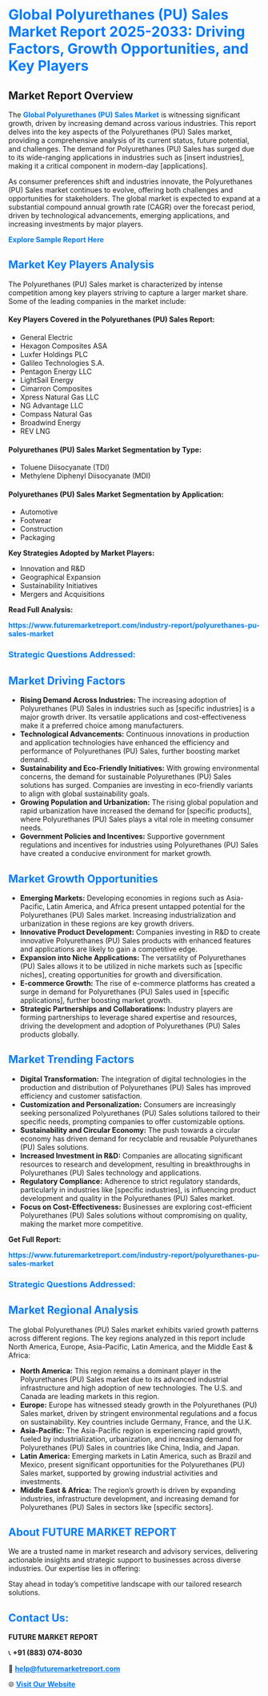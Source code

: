 <h1 style="color: #007BFF;">Global Polyurethanes (PU) Sales Market Report 2025-2033: Driving Factors, Growth Opportunities, and Key Players</h1>

<section id="overview">
<h2>Market Report Overview</h2>
<p>The <a href="https://www.futuremarketreport.com/industry-report/polyurethanes-pu-sales-market" style="color: #007BFF; text-decoration: none;"><strong>Global Polyurethanes (PU) Sales Market</strong></a> is witnessing significant growth, driven by increasing demand across various industries. This report delves into the key aspects of the Polyurethanes (PU) Sales market, providing a comprehensive analysis of its current status, future potential, and challenges. The demand for Polyurethanes (PU) Sales has surged due to its wide-ranging applications in industries such as [insert industries], making it a critical component in modern-day [applications].</p>
<p>As consumer preferences shift and industries innovate, the Polyurethanes (PU) Sales market continues to evolve, offering both challenges and opportunities for stakeholders. The global market is expected to expand at a substantial compound annual growth rate (CAGR) over the forecast period, driven by technological advancements, emerging applications, and increasing investments by major players.</p>
</section>

<section id="overview">
<p><a href="https://www.futuremarketreport.com/request-sample/reportId=109411" style="color: #007BFF; text-decoration: none;"><strong>Explore Sample Report Here</strong></a></p>
</section>

<section id="key-players">
<h2 style="color: #007BFF;">Market Key Players Analysis</h2>
<p>The Polyurethanes (PU) Sales market is characterized by intense competition among key players striving to capture a larger market share. Some of the leading companies in the market include:</p>
<h4>Key Players Covered in the Polyurethanes (PU) Sales Report:</h4>
<ul><li>General Electric</li><li>Hexagon Composites ASA</li><li>Luxfer Holdings PLC</li><li>Galileo Technologies S.A.</li><li>Pentagon Energy LLC</li><li>LightSail Energy</li><li>Cimarron Composites</li><li>Xpress Natural Gas LLC</li><li>NG Advantage LLC</li><li>Compass Natural Gas</li><li>Broadwind Energy</li><li>REV LNG</li></ul>
<h4>Polyurethanes (PU) Sales Market Segmentation by Type:</h4>
<ul><li>Toluene Diisocyanate (TDI)</li><li>Methylene Diphenyl Diisocyanate (MDI)</li></ul>

<h4>Polyurethanes (PU) Sales Market Segmentation by Application:</h4>
<ul><li>Automotive</li><li>Footwear</li><li>Construction</li><li>Packaging</li></ul>
<p><strong>Key Strategies Adopted by Market Players:</strong></p>
<ul>
<li>Innovation and R&D</li>
<li>Geographical Expansion</li>
<li>Sustainability Initiatives</li>
<li>Mergers and Acquisitions</li>
</ul>
</section>

<section>
<p><strong>Read Full Analysis: </strong></p><a href="https://www.futuremarketreport.com/industry-report/polyurethanes-pu-sales-market" style="color: #007BFF; text-decoration: none;"><strong>https://www.futuremarketreport.com/industry-report/polyurethanes-pu-sales-market</strong></a>
<h3 style="color: #007BFF;">Strategic Questions Addressed:</h3>
</section>

<section id="driving-factors">
<h2 style="color: #007BFF;">Market Driving Factors</h2>
<ul>
<li><strong>Rising Demand Across Industries:</strong> The increasing adoption of Polyurethanes (PU) Sales in industries such as [specific industries] is a major growth driver. Its versatile applications and cost-effectiveness make it a preferred choice among manufacturers.</li>
<li><strong>Technological Advancements:</strong> Continuous innovations in production and application technologies have enhanced the efficiency and performance of Polyurethanes (PU) Sales, further boosting market demand.</li>
<li><strong>Sustainability and Eco-Friendly Initiatives:</strong> With growing environmental concerns, the demand for sustainable Polyurethanes (PU) Sales solutions has surged. Companies are investing in eco-friendly variants to align with global sustainability goals.</li>
<li><strong>Growing Population and Urbanization:</strong> The rising global population and rapid urbanization have increased the demand for [specific products], where Polyurethanes (PU) Sales plays a vital role in meeting consumer needs.</li>
<li><strong>Government Policies and Incentives:</strong> Supportive government regulations and incentives for industries using Polyurethanes (PU) Sales have created a conducive environment for market growth.</li>
</ul>
</section>

<section id="growth-opportunities">
<h2 style="color: #007BFF;">Market Growth Opportunities</h2>
<ul>
<li><strong>Emerging Markets:</strong> Developing economies in regions such as Asia-Pacific, Latin America, and Africa present untapped potential for the Polyurethanes (PU) Sales market. Increasing industrialization and urbanization in these regions are key growth drivers.</li>
<li><strong>Innovative Product Development:</strong> Companies investing in R&D to create innovative Polyurethanes (PU) Sales products with enhanced features and applications are likely to gain a competitive edge.</li>
<li><strong>Expansion into Niche Applications:</strong> The versatility of Polyurethanes (PU) Sales allows it to be utilized in niche markets such as [specific niches], creating opportunities for growth and diversification.</li>
<li><strong>E-commerce Growth:</strong> The rise of e-commerce platforms has created a surge in demand for Polyurethanes (PU) Sales used in [specific applications], further boosting market growth.</li>
<li><strong>Strategic Partnerships and Collaborations:</strong> Industry players are forming partnerships to leverage shared expertise and resources, driving the development and adoption of Polyurethanes (PU) Sales products globally.</li>
</ul>
</section>

<section id="trending-factors">
<h2 style="color: #007BFF;">Market Trending Factors</h2>
<ul>
<li><strong>Digital Transformation:</strong> The integration of digital technologies in the production and distribution of Polyurethanes (PU) Sales has improved efficiency and customer satisfaction.</li>
<li><strong>Customization and Personalization:</strong> Consumers are increasingly seeking personalized Polyurethanes (PU) Sales solutions tailored to their specific needs, prompting companies to offer customizable options.</li>
<li><strong>Sustainability and Circular Economy:</strong> The push towards a circular economy has driven demand for recyclable and reusable Polyurethanes (PU) Sales solutions.</li>
<li><strong>Increased Investment in R&D:</strong> Companies are allocating significant resources to research and development, resulting in breakthroughs in Polyurethanes (PU) Sales technology and applications.</li>
<li><strong>Regulatory Compliance:</strong> Adherence to strict regulatory standards, particularly in industries like [specific industries], is influencing product development and quality in the Polyurethanes (PU) Sales market.</li>
<li><strong>Focus on Cost-Effectiveness:</strong> Businesses are exploring cost-efficient Polyurethanes (PU) Sales solutions without compromising on quality, making the market more competitive.</li>
</ul>
</section>

<section>
<p><strong>Get Full Report: </strong></p><a href="https://www.futuremarketreport.com/industry-report/polyurethanes-pu-sales-market" style="color: #007BFF; text-decoration: none;"><strong>https://www.futuremarketreport.com/industry-report/polyurethanes-pu-sales-market</strong></a>
<h3 style="color: #007BFF;">Strategic Questions Addressed:</h3>
</section>


<section id="regional-analysis">
<h2 style="color: #007BFF;">Market Regional Analysis</h2>
<p>The global Polyurethanes (PU) Sales market exhibits varied growth patterns across different regions. The key regions analyzed in this report include North America, Europe, Asia-Pacific, Latin America, and the Middle East & Africa:</p>
<ul>
<li><strong>North America:</strong> This region remains a dominant player in the Polyurethanes (PU) Sales market due to its advanced industrial infrastructure and high adoption of new technologies. The U.S. and Canada are leading markets in this region.</li>
<li><strong>Europe:</strong> Europe has witnessed steady growth in the Polyurethanes (PU) Sales market, driven by stringent environmental regulations and a focus on sustainability. Key countries include Germany, France, and the U.K.</li>
<li><strong>Asia-Pacific:</strong> The Asia-Pacific region is experiencing rapid growth, fueled by industrialization, urbanization, and increasing demand for Polyurethanes (PU) Sales in countries like China, India, and Japan.</li>
<li><strong>Latin America:</strong> Emerging markets in Latin America, such as Brazil and Mexico, present significant opportunities for the Polyurethanes (PU) Sales market, supported by growing industrial activities and investments.</li>
<li><strong>Middle East & Africa:</strong> The region’s growth is driven by expanding industries, infrastructure development, and increasing demand for Polyurethanes (PU) Sales in sectors like [specific sectors].</li>
</ul>
</section>

<footer>
<h2 style="color: #007BFF;">About FUTURE MARKET REPORT</h2>
<p>We are a trusted name in market research and advisory services, delivering actionable insights and strategic support to businesses across diverse industries. Our expertise lies in offering:</p>

<p>Stay ahead in today’s competitive landscape with our tailored research solutions.</p>

<h2 style="color: #007BFF;">Contact Us:</h2>
<p><strong>FUTURE MARKET REPORT</strong></p>
<p>📞 <strong>+91 (883) 074-8030</strong></p>
<p>📧 <strong><a href="mailto:help@futuremarketreport.com" style="color: #007BFF;">help@futuremarketreport.com</a></strong></p>
<p>🌐 <strong><a href="https://www.futuremarketreport.com/" style="color: #007BFF;">Visit Our Website</a></strong></p>
</footer>